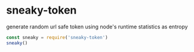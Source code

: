 # sneaky-token
generate random url safe token using node's runtime statistics as entropy

```js
const sneaky = require('sneaky-token')
sneaky()
```